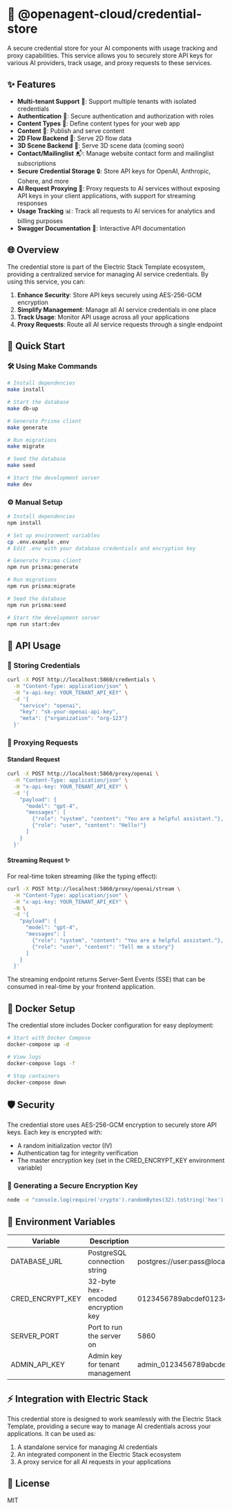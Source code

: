 # 🔐 @openagent-cloud/credential-store

A secure credential store for your AI components with usage tracking and proxy capabilities. This service allows you to securely store API keys for various AI providers, track usage, and proxy requests to these services.

## ✨ Features

- **Multi-tenant Support** 🏢: Support multiple tenants with isolated credentials
- **Authentication** 🔐: Secure authentication and authorization with roles
- **Content Types** 📝: Define content types for your web app
- **Content** 📝: Publish and serve content
- **2D Flow Backend** 📝: Serve 2D flow data
- **3D Scene Backend** 📝: Serve 3D scene data (coming soon)
- **Contact/Mailinglist** 📬: Manage website contact form and mailinglist subscriptions
- **Secure Credential Storage** 🔒: Store API keys for OpenAI, Anthropic, Cohere, and more
- **AI Request Proxying** 🔄: Proxy requests to AI services without exposing API keys in your client applications, with support for streaming responses
- **Usage Tracking** 📊: Track all requests to AI services for analytics and billing purposes
- **Swagger Documentation** 📝: Interactive API documentation

## 🌐 Overview

The credential store is part of the Electric Stack Template ecosystem, providing a centralized service for managing AI service credentials. By using this service, you can:

1. **Enhance Security**: Store API keys securely using AES-256-GCM encryption
2. **Simplify Management**: Manage all AI service credentials in one place
3. **Track Usage**: Monitor API usage across all your applications
4. **Proxy Requests**: Route all AI service requests through a single endpoint

## 🚀 Quick Start

### 🛠️ Using Make Commands

```bash
# Install dependencies
make install

# Start the database
make db-up

# Generate Prisma client
make generate

# Run migrations
make migrate

# Seed the database
make seed

# Start the development server
make dev
```

### ⚙️ Manual Setup

```bash
# Install dependencies
npm install

# Set up environment variables
cp .env.example .env
# Edit .env with your database credentials and encryption key

# Generate Prisma client
npm run prisma:generate

# Run migrations
npm run prisma:migrate

# Seed the database
npm run prisma:seed

# Start the development server
npm run start:dev
```

## 🔌 API Usage

### 💾 Storing Credentials

```bash
curl -X POST http://localhost:5860/credentials \
  -H "Content-Type: application/json" \
  -H "x-api-key: YOUR_TENANT_API_KEY" \
  -d '{
    "service": "openai",
    "key": "sk-your-openai-api-key",
    "meta": {"organization": "org-123"}
  }'
```

### 🔄 Proxying Requests

#### Standard Request

```bash
curl -X POST http://localhost:5860/proxy/openai \
  -H "Content-Type: application/json" \
  -H "x-api-key: YOUR_TENANT_API_KEY" \
  -d '{
    "payload": {
      "model": "gpt-4",
      "messages": [
        {"role": "system", "content": "You are a helpful assistant."},
        {"role": "user", "content": "Hello!"}
      ]
    }
  }'
```

#### Streaming Request ✨

For real-time token streaming (like the typing effect):

```bash
curl -X POST http://localhost:5860/proxy/openai/stream \
  -H "Content-Type: application/json" \
  -H "x-api-key: YOUR_TENANT_API_KEY" \
  -N \
  -d '{
    "payload": {
      "model": "gpt-4",
      "messages": [
        {"role": "system", "content": "You are a helpful assistant."},
        {"role": "user", "content": "Tell me a story"}
      ]
    }
  }'
```

The streaming endpoint returns Server-Sent Events (SSE) that can be consumed in real-time by your frontend application.

## 🐳 Docker Setup

The credential store includes Docker configuration for easy deployment:

```bash
# Start with Docker Compose
docker-compose up -d

# View logs
docker-compose logs -f

# Stop containers
docker-compose down
```

## 🛡️ Security

The credential store uses AES-256-GCM encryption to securely store API keys. Each key is encrypted with:

- A random initialization vector (IV)
- Authentication tag for integrity verification
- The master encryption key (set in the CRED_ENCRYPT_KEY environment variable)

### 🔑 Generating a Secure Encryption Key

```bash
node -e "console.log(require('crypto').randomBytes(32).toString('hex'))"
```

## 🔧 Environment Variables

| Variable         | Description                        | Example                                                          |
| ---------------- | ---------------------------------- | ---------------------------------------------------------------- |
| DATABASE_URL     | PostgreSQL connection string       | postgres://user:pass@localhost:5861/creds                        |
| CRED_ENCRYPT_KEY | 32-byte hex-encoded encryption key | 0123456789abcdef0123456789abcdef0123456789abcdef0123456789abcdef |
| SERVER_PORT      | Port to run the server on          | 5860                                                             |
| ADMIN_API_KEY    | Admin key for tenant management    | admin_0123456789abcdef                                           |

## ⚡ Integration with Electric Stack

This credential store is designed to work seamlessly with the Electric Stack Template, providing a secure way to manage AI credentials across your applications. It can be used as:

1. A standalone service for managing AI credentials
2. An integrated component in the Electric Stack ecosystem
3. A proxy service for all AI requests in your applications

## 📄 License

MIT
